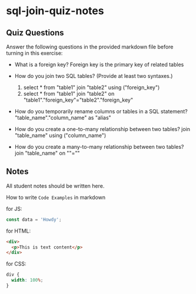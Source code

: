 # sql-join-quiz-notes

## Quiz Questions

Answer the following questions in the provided markdown file before turning in this exercise:

- What is a foreign key?
  Foreign key is the primary key of related tables

- How do you join two SQL tables? (Provide at least two syntaxes.)

  1. select \* from "table1" join "table2" using ("foreign_key")
  2. select \* from "table1" join "table2" on "table1"."foreign_key"="table2"."foreign_key"

- How do you temporarily rename columns or tables in a SQL statement?
  "table_name"."column_name" as "alias"
- How do you create a one-to-many relationship between two tables?
  join "table_name" using ("column_name")
- How do you create a many-to-many relationship between two tables?
  join "table_name" on ""=""

## Notes

All student notes should be written here.

How to write `Code Examples` in markdown

for JS:

```javascript
const data = 'Howdy';
```

for HTML:

```html
<div>
  <p>This is text content</p>
</div>
```

for CSS:

```css
div {
  width: 100%;
}
```
